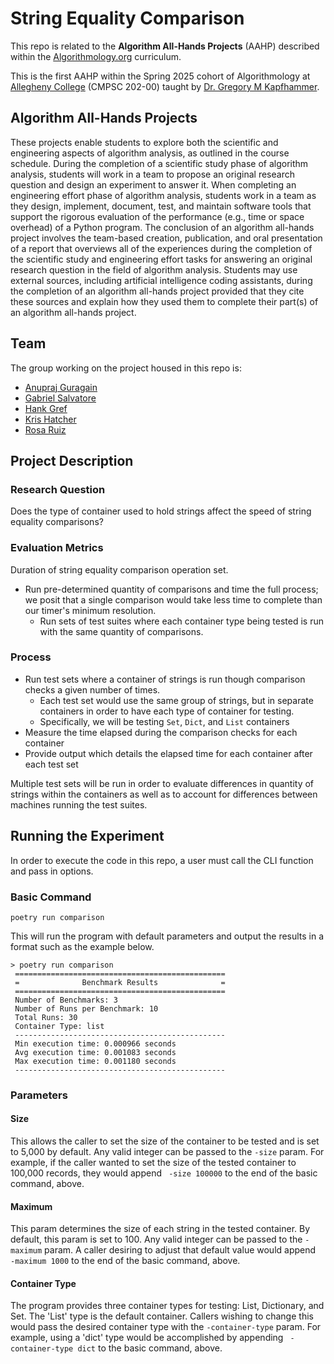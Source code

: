 # String Equality Comparison

This repo is related to the **Algorithm All-Hands Projects** (AAHP) described within the [Algorithmology.org](https://algorithmology.org/) curriculum.

This is the first AAHP within the Spring 2025 cohort of Algorithmology at [Allegheny College](https://sites.allegheny.edu/computer-science/) (CMPSC 202-00) taught by [Dr. Gregory M Kapfhammer](https://github.com/gkapfham).

## Algorithm All-Hands Projects

These projects enable students to explore both the scientific and engineering aspects of algorithm analysis, as outlined in the course schedule. During the completion of a scientific study phase of algorithm analysis, students will work in a team to propose an original research question and design an experiment to answer it. When completing an engineering effort phase of algorithm analysis, students work in a team as they design, implement, document, test, and maintain software tools that support the rigorous evaluation of the performance (e.g., time or space overhead) of a Python program. The conclusion of an algorithm all-hands project involves the team-based creation, publication, and oral presentation of a report that overviews all of the experiences during the completion of the scientific study and engineering effort tasks for answering an original research question in the field of algorithm analysis. Students may use external sources, including artificial intelligence coding assistants, during the completion of an algorithm all-hands project provided that they cite these sources and explain how they used them to complete their part(s) of an algorithm all-hands project.

## Team

The group working on the project housed in this repo is:

* [Anupraj Guragain](https://github.com/AN00P-G)
* [Gabriel Salvatore](https://github.com/gabrielsalvatore)
* [Hank Gref](https://github.com/hankgref)
* [Kris Hatcher](https://github.com/krishatcher)
* [Rosa Ruiz](https://github.com/ruizrosa2905)

## Project Description

### Research Question

Does the type of container used to hold strings affect the speed of string equality comparisons?

### Evaluation Metrics

Duration of string equality comparison operation set.

* Run pre-determined quantity of comparisons and time the full process; we posit that a single comparison would take less time to complete than our timer's minimum resolution.
  * Run sets of test suites where each container type being tested is run with the same quantity of comparisons.

### Process

* Run test sets where a container of strings is run though comparison checks a given number of times.
  * Each test set would use the same group of strings, but in separate containers in order to have each type of container for testing.
  * Specifically, we will be testing `Set`, `Dict`, and `List` containers
* Measure the time elapsed during the comparison checks for each container
* Provide output which details the elapsed time for each container after each test set

Multiple test sets will be run in order to evaluate differences in quantity of strings within the containers as well as to account for differences between machines running the test suites.

## Running the Experiment

In order to execute the code in this repo, a user must call the CLI function and pass in options.

### Basic Command

`poetry run comparison`

This will run the program with default parameters and output the results in a format such as the example below.

```command
> poetry run comparison                                  
 =============================================== 
 =              Benchmark Results              = 
 =============================================== 
 Number of Benchmarks: 3
 Number of Runs per Benchmark: 10
 Total Runs: 30
 Container Type: list
 ----------------------------------------------- 
 Min execution time: 0.000966 seconds
 Avg execution time: 0.001083 seconds
 Max execution time: 0.001180 seconds
 -----------------------------------------------
```

### Parameters

#### Size

This allows the caller to set the size of the container to be tested and is set to 5,000 by default. Any valid integer can be passed to the `-size` param.  For example, if the caller wanted to set the size of the tested container to 100,000 records, they would append ` -size 100000` to the end of the basic command, above.

#### Maximum

This param determines the size of each string in the tested container. By default, this param is set to 100. Any valid integer can be passed to the `-maximum` param. A caller desiring to adjust that default value would append ` -maximum 1000` to the end of the basic command, above.

#### Container Type

The program provides three container types for testing: List, Dictionary, and Set. The 'List' type is the default container. Callers wishing to change this would pass the desired container type with the `-container-type` param. For example, using a 'dict' type would be accomplished by appending ` -container-type dict` to the basic command, above.
